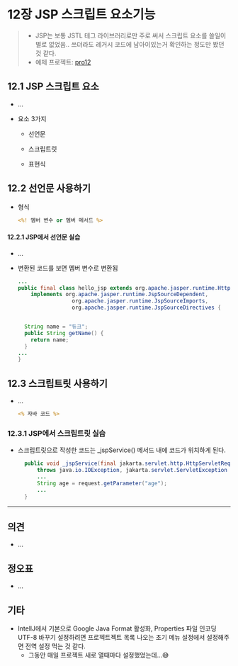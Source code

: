 # 12장 JSP 스크립트 요소기능



> * JSP는 보통 JSTL 테그 라이브러리로만 주로 써서 스크립트 요소를 쓸일이 별로 없었음.. 쓰더라도 레거시 코드에 남아이있는거 확인하는 정도만 봤던 것 같다.
> * 예제 프로젝트: [pro12](pro12)



## 12.1 JSP 스크립트 요소

* ...

* 요소 3가지

  * 선언문

  * 스크립트릿

  * 표현식

    


## 12.2  선언문 사용하기

* 형식

  ```jsp
  <%! 멤버 변수 or 멤버 메서드 %>
  ```

  

#### 12.2.1 JSP에서 선언문 실습

* ...

* 변환된 코드를 보면 멤버 변수로 변환됨

  ```java
  ...
  public final class hello_jsp extends org.apache.jasper.runtime.HttpJspBase
      implements org.apache.jasper.runtime.JspSourceDependent,
                   org.apache.jasper.runtime.JspSourceImports,
                   org.apache.jasper.runtime.JspSourceDirectives {
  
  
    String name = "듀크";
    public String getName() {
      return name;
    }
  ...
  }
  ```

  

## 12.3 스크립트릿 사용하기

* ...

  ```jsp
  <% 자바 코드 %>
  ```

  



### 12.3.1 JSP에서 스크립트릿 실습

* 스크립트릿으로 작성한 코드는 _jspService() 메서드 내에 코드가 위치하게 된다.

  ```java
    public void _jspService(final jakarta.servlet.http.HttpServletRequest request, final jakarta.servlet.http.HttpServletResponse response)
        throws java.io.IOException, jakarta.servlet.ServletException {
        ...
        String age = request.getParameter("age"); 
        ...
    }
  ```

  







---

## 의견

* ...

  

## 정오표

* ...



## 기타

* IntellJ에서 기본으로 Google Java Format 활성화, Properties 파일 인코딩 UTF-8 바꾸기 설정하려면 프로젝트젝트 목록 나오는 초기 메뉴 설정에서 설정해주면 전역 설정 먹는 것 같다. 
  * 그동안 매일 프로젝트 새로 열때마다 설정했었는데...😅
